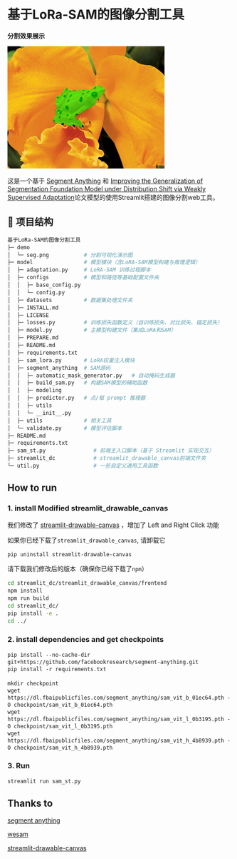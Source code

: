 # 基于LoRa-SAM的图像分割工具

**分割效果展示**

![demo](./demo/seg.png)

这是一个基于 [Segment Anything](https://github.com/facebookresearch/segment-anything) 和 [Improving the Generalization of Segmentation Foundation Model under Distribution Shift via Weakly Supervised Adaptation](https://github.com/zhang-haojie/wesam)论文模型的使用Streamlit搭建的图像分割web工具。



## 📁 项目结构
``` graphql
基于LoRa-SAM的图像分割工具
├─ demo
│  └─ seg.png           # 分割可视化演示图
├─ model                # 模型模块（含LoRA-SAM模型构建与推理逻辑）
│  ├─ adaptation.py     # LoRA-SAM 训练过程脚本
│  ├─ configs           # 模型和路径等基础配置文件夹
│  │  ├─ base_config.py
│  │  └─ config.py
│  ├─ datasets          # 数据集处理文件夹
│  ├─ INSTALL.md
│  ├─ LICENSE
│  ├─ losses.py         # 训练损失函数定义（自训练损失、对比损失、锚定损失）
│  ├─ model.py          # 主模型构建文件（集成LoRA和SAM）
│  ├─ PREPARE.md
│  ├─ README.md
│  ├─ requirements.txt
│  ├─ sam_lora.py       # LoRA权重注入模块
│  ├─ segment_anything  # SAM源码
│  │  ├─ automatic_mask_generator.py   # 自动掩码生成器
│  │  ├─ build_sam.py   # 构建SAM模型的辅助函数
│  │  ├─ modeling
│  │  ├─ predictor.py   # 点/框 prompt 推理器
│  │  ├─ utils
│  │  └─ __init__.py
│  ├─ utils             # 相关工具
│  └─ validate.py       # 模型评估脚本
├─ README.md
├─ requirements.txt
├─ sam_st.py               # 前端主入口脚本（基于 Streamlit 实现交互）
├─ streamlit_dc            # streamlit_drawable_canvas前端文件夹
└─ util.py                 # 一些自定义通用工具函数

```

## How to run
### 1. install Modified streamlit_drawable_canvas
我们修改了 [streamlit-drawable-canvas](https://github.com/andfanilo/streamlit-drawable-canvas) ，增加了 Left and Right Click 功能

如果你已经下载了`streamlit_drawable_canvas`, 请卸载它
```bash
pip uninstall streamlit-drawable-canvas
```
请下载我们修改后的版本（确保你已经下载了`npm`）
```bash
cd streamlit_dc/streamlit_drawable_canvas/frontend
npm install
npm run build
cd streamlit_dc/
pip install -e .
cd ../
```

### 2. install dependencies and get checkpoints
```shell
pip install --no-cache-dir git+https://github.com/facebookresearch/segment-anything.git
pip install -r requirements.txt

mkdir checkpoint
wget https://dl.fbaipublicfiles.com/segment_anything/sam_vit_b_01ec64.pth -O checkpoint/sam_vit_b_01ec64.pth
wget https://dl.fbaipublicfiles.com/segment_anything/sam_vit_l_0b3195.pth -O checkpoint/sam_vit_l_0b3195.pth
wget https://dl.fbaipublicfiles.com/segment_anything/sam_vit_h_4b8939.pth -O checkpoint/sam_vit_h_4b8939.pth
```

### 3. Run
```shell
streamlit run sam_st.py
```



## Thanks to

[segment anything](https://github.com/facebookresearch/segment-anything)

[wesam](https://github.com/zhang-haojie/wesam)

[streamlit-drawable-canvas](https://github.com/andfanilo/streamlit-drawable-canvas)
